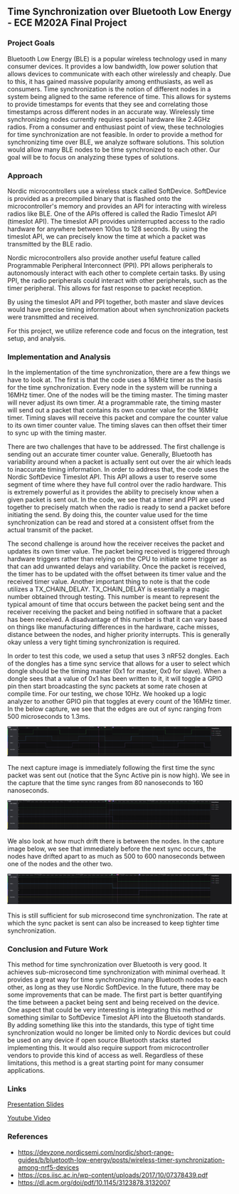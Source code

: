 ## Time Synchronization over Bluetooth Low Energy - ECE M202A Final Project

### Project Goals

Bluetooth Low Energy (BLE) is a popular wireless technology used in many consumer devices. It provides a low bandwidth, low power solution that allows devices to communicate with each other wirelessly and cheaply. Due to this, it has gained massive popularity among enthusiasts, as well as consumers. Time synchronization is the notion of different nodes in a system being aligned to the same reference of time. This allows for systems to provide timestamps for events that they see and correlating those timestamps across different nodes in an accurate way. Wirelessly time synchronizing nodes currently requires special hardware like 2.4GHz radios. From a consumer and enthusiast point of view, these technologies for time synchronization are not feasible. In order to provide a method for synchronizing time over BLE, we analyze software solutions. This solution would allow many BLE nodes to be time synchronized to each other. Our goal will be to focus on analyzing these types of solutions.

### Approach

Nordic microcontrollers use a wireless stack called SoftDevice. SoftDevice is provided as a precompiled binary that is flashed onto the microcontroller's memory and provides an API for interacting with wireless radios like BLE. One of the APIs offered is called the Radio Timeslot API (timeslot API). The timeslot API provides uninterrupted access to the radio hardware for anywhere between 100us to 128 seconds. By using the timeslot API, we can precisely know the time at which a packet was transmitted by the BLE radio.

Nordic microcontrollers also provide another useful feature called Programmable Peripheral Interconnect (PPI). PPI allows peripherals to autonomously interact with each other to complete certain tasks. By using PPI, the radio peripherals could interact with other peripherals, such as the timer peripheral. This allows for fast response to packet reception.

By using the timeslot API and PPI together, both master and slave devices would have precise timing information about when synchronization packets were transmitted and received.

For this project, we utilize reference code and focus on the integration, test setup, and analysis.

### Implementation and Analysis

In the implementation of the time synchronization, there are a few things we have to look at. The first is that the code uses a 16MHz timer as the basis for the time synchronization. Every node in the system will be running a 16MHz timer. One of the nodes will be the timing master. The timing master will never adjust its own timer. At a programmable rate, the timing master will send out a packet that contains its own counter value for the 16MHz timer. Timing slaves will receive this packet and compare the counter value to its own timer counter value. The timing slaves can then offset their timer to sync up with the timing master.

There are two challenges that have to be addressed. The first challenge is sending out an accurate timer counter value. Generally, Bluetooth has variability around when a packet is actually sent out over the air which leads to inaccurate timing information. In order to address that, the code uses the Nordic SoftDevice Timeslot API. This API allows a user to reserve some segment of time where they have full control over the radio hardware. This is extremely powerful as it provides the ability to precisely know when a given packet is sent out. In the code, we see that a timer and PPI are used together to precisely match when the radio is ready to send a packet before initiating the send. By doing this, the counter value used for the time synchronization can be read and stored at a consistent offset from the actual transmit of the packet.

The second challenge is around how the receiver receives the packet and updates its own timer value. The packet being received is triggered through hardware triggers rather than relying on the CPU to initiate some trigger as that can add unwanted delays and variability. Once the packet is received, the timer has to be updated with the offset between its timer value and the received timer value. Another important thing to note is that the code utilizes a TX_CHAIN_DELAY. TX_CHAIN_DELAY is essentially a magic number obtained through testing. This number is meant to represent the typical amount of time that occurs between the packet being sent and the receiver receiving the packet and being notified in software that a packet has been received. A disadvantage of this number is that it can vary based on things like manufacturing differences in the hardware, cache misses, distance between the nodes, and higher priority interrupts. This is generally okay unless a very tight timing synchronization is required.

In order to test this code, we used a setup that uses 3 nRF52 dongles. Each of the dongles has a time sync service that allows for a user to select which dongle should be the timing master (0x1 for master, 0x0 for slave). When a dongle sees that a value of 0x1 has been written to it, it will toggle a GPIO pin then start broadcasting the sync packets at some rate chosen at compile time. For our testing, we chose 10Hz. We hooked up a logic analyzer to another GPIO pin that toggles at every count of the 16MHz timer. In the below capture, we see that the edges are out of sync ranging from 500 microseconds to 1.3ms.

![Image](images/BeforeSync.PNG)

The next capture image is immediately following the first time the sync packet was sent out (notice that the Sync Active pin is now high). We see in the capture that the time sync ranges from 80 nanoseconds to 160 nanoseconds.

![Image](images/ImmediatelyAfterSync.PNG)

We also look at how much drift there is between the nodes. In the capture image below, we see that immediately before the next sync occurs, the nodes have drifted apart to as much as 500 to 600 nanoseconds between one of the nodes and the other two. 

![Image](images/ImmediatelyBeforeSecondSync.PNG)

This is still sufficient for sub microsecond time synchronization. The rate at which the sync packet is sent can also be increased to keep tighter time synchronization.

### Conclusion and Future Work

This method for time synchronization over Bluetooth is very good. It achieves sub-microsecond time synchronization with minimal overhead. It provides a great way for time synchronizing many Bluetooth nodes to each other, as long as they use Nordic SoftDevice. In the future, there may be some improvements that can be made. The first part is better quantifying the time between a packet being sent and being received on the device. One aspect that could be very interesting is integrating this method or something similar to SoftDevice Timeslot API into the Bluetooth standards. By adding something like this into the standards, this type of tight time synchronization would no longer be limited only to Nordic devices but could be used on any device if open source Bluetooth stacks started implementing this. It would also require support from microcontroller vendors to provide this kind of access as well. Regardless of these limitations, this method is a great starting point for many consumer applications.

### Links

[Presentation Slides](Project_Final_Presentation.pptx)

[Youtube Video]()

### References

* https://devzone.nordicsemi.com/nordic/short-range-guides/b/bluetooth-low-energy/posts/wireless-timer-synchronization-among-nrf5-devices
* https://cps.iisc.ac.in/wp-content/uploads/2017/10/07378439.pdf
* https://dl.acm.org/doi/pdf/10.1145/3123878.3132007
